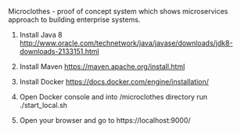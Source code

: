 Microclothes - proof of concept system which shows microservices approach to building enterprise systems.

1. Install Java 8
http://www.oracle.com/technetwork/java/javase/downloads/jdk8-downloads-2133151.html
2. Install Maven
https://maven.apache.org/install.html
3. Install Docker 
https://docs.docker.com/engine/installation/

4. Open Docker console and into /microclothes directory run
./start_local.sh

5. Open your browser and go to https://localhost:9000/